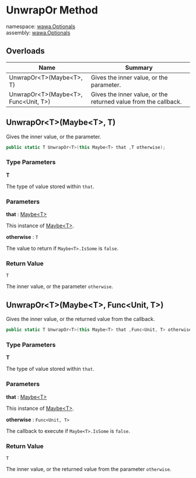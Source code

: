 # UnwrapOr Method

namespace: [wawa\.Optionals](../../wawa.Optionals.md)<br />
assembly: [wawa\.Optionals](../../../wawa.Optionals.md)



## Overloads

| Name | Summary |
|------|---------|
| UnwrapOr\<T\>\(Maybe\<T\>, T\) | Gives the inner value, or the parameter\. |
| UnwrapOr\<T\>\(Maybe\<T\>, Func\<Unit, T\>\) | Gives the inner value, or the returned value from the callback\. |

## UnwrapOr\<T\>\(Maybe\<T\>, T\)

Gives the inner value, or the parameter\.

```csharp
public static T UnwrapOr<T>(this Maybe<T> that ,T otherwise);
```

### Type Parameters

__T__

The type of value stored within `that`\.

### Parameters

__that__ : [Maybe\<T\>](../../../wawa.Optionals/wawa.Optionals/Maybe\`1.md)

This instance of [Maybe\<T\>](../../../wawa.Optionals/wawa.Optionals/Maybe\`1.md)\.

__otherwise__ : `T`

The value to return if `Maybe<T>.IsSome` is `false`\.

### Return Value

`T`

The inner value, or the parameter `otherwise`\.

## UnwrapOr\<T\>\(Maybe\<T\>, Func\<Unit, T\>\)

Gives the inner value, or the returned value from the callback\.

```csharp
public static T UnwrapOr<T>(this Maybe<T> that ,Func<Unit, T> otherwise);
```

### Type Parameters

__T__

The type of value stored within `that`\.

### Parameters

__that__ : [Maybe\<T\>](../../../wawa.Optionals/wawa.Optionals/Maybe\`1.md)

This instance of [Maybe\<T\>](../../../wawa.Optionals/wawa.Optionals/Maybe\`1.md)\.

__otherwise__ : `Func<Unit, T>`

The callback to execute if `Maybe<T>.IsSome` is `false`\.


### Return Value

`T`

The inner value, or the returned value from the parameter `otherwise`\.


